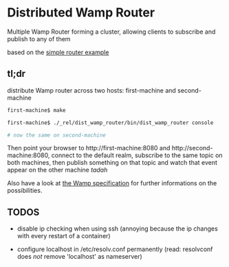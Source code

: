Distributed Wamp Router
=======================

Multiple Wamp Router forming a cluster, allowing clients to subscribe and
publish to any of them

based on the [simple router example](https://github.com/bwegh/erwa.git)

tl;dr
-----

distribute Wamp router across two hosts: first-machine and second-machine

``` bash
first-machine$ make

first-machine$ ./_rel/dist_wamp_router/bin/dist_wamp_router console

# now the same on second-machine
```

Then point your browser to http://first-machine:8080 and http://second-machine:8080,
connect to the default realm, subscribe to the same topic on both machines, then
publish something on that topic and watch that event appear on the other machine *tadah* 

Also have a look at [the Wamp specification](http://wamp.ws/spec) for further
informations on the possibilities.

TODOS
-----

* disable ip checking when using ssh (annoying because the ip changes with every restart of a container)

* configure localhost in /etc/resolv.conf permanently (read: resolvconf does _not_ remove 'localhost' as nameserver)


